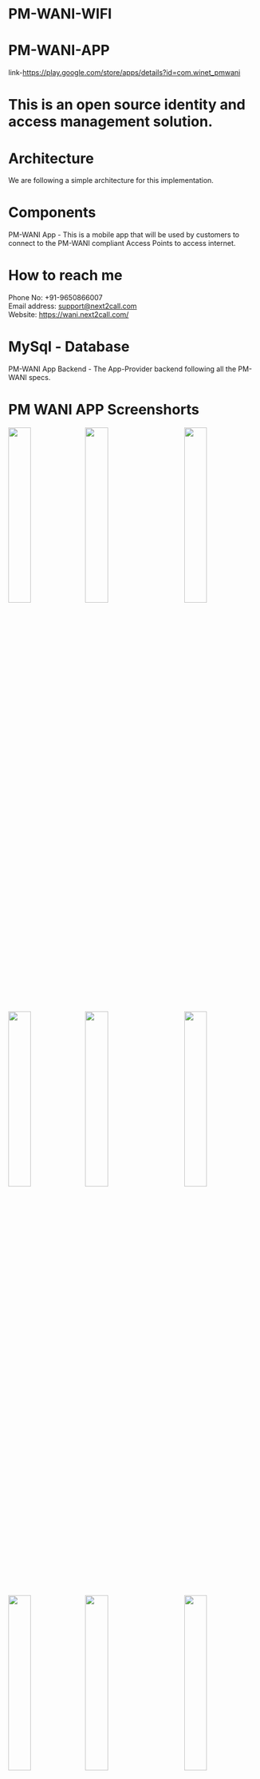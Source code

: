 # PM-WANI-WIFI
# PM-WANI-APP
 link-https://play.google.com/store/apps/details?id=com.winet_pmwani
# This is an open source identity and access management solution.
# Architecture
We are following a simple architecture for this implementation.

# Components
PM-WANI App - This is a mobile app that will be used by customers to connect to the PM-WANI compliant Access Points to access internet. 
# How to reach me 
Phone No: +91-9650866007
 <br />
Email address: support@next2call.com
 <br />
Website: https://wani.next2call.com/


# MySql - Database

PM-WANI App Backend - The App-Provider backend following all the PM-WANI specs.

# PM WANI APP Screenshorts

<img align="left" src="https://github.com/himanshujjp/PM-WANI-WIFI/assets/62508138/5a8a0447-02a4-4f27-a0f0-7d89ab0510c7" width="30%">
<img  align="center"  src="https://github.com/himanshujjp/PM-WANI-WIFI/assets/62508138/4f9892f1-46e6-4a9d-8293-fe3f7e385164" width="30%">
<img align="right" src="https://github.com/himanshujjp/PM-WANI-WIFI/assets/62508138/71528d99-3b30-4698-af60-fe14f36a230d" width="30%">
<img align="left" src="https://github.com/himanshujjp/PM-WANI-WIFI/assets/62508138/bcfc6d0b-d448-4b95-a64b-0198498c490a" width="30%">
<img align="center" src="https://github.com/himanshujjp/PM-WANI-WIFI/assets/62508138/c50cd0b9-8f24-4b4a-916d-9a1aec47471a" width="30%">
<img align="right" src="https://github.com/himanshujjp/PM-WANI-WIFI/assets/62508138/8dad1d4f-eac7-4af5-bb45-3c3c18592141" width="30%">
<img  align="left" src="https://github.com/himanshujjp/PM-WANI-WIFI/assets/62508138/4277db37-c5bc-43ec-b56f-5545a4bebd67" width="30%">
<img  align="center" src="https://github.com/himanshujjp/PM-WANI-WIFI/assets/62508138/0dd5f386-47de-4ea7-a13f-d0bd26df8a91" width="30%">
<img align="right" src="https://github.com/himanshujjp/PM-WANI-WIFI/assets/62508138/0a5409fc-48f2-405e-925c-68308915b68a" width="30%">
<img  align="left" src="https://github.com/himanshujjp/PM-WANI-WIFI/assets/62508138/92a5d5e5-b372-456d-9d1f-0c03b432f72f" width="30%">
<img  align="center" src="https://github.com/himanshujjp/PM-WANI-WIFI/assets/62508138/97cef06f-fc83-4744-a9e8-60553dd4cf49" width="30%">


